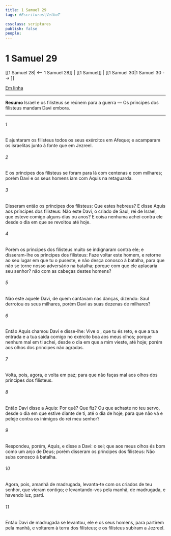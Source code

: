 ```yaml
---
title: 1 Samuel 29
tags: #Escrituras\VelhoT

cssclass: scriptures
publish: false
people:
---
```


# 1 Samuel 29
[[1 Samuel 28| <-- 1 Samuel 28]] | [[1 Samuel]] | [[1 Samuel 30|1 Samuel 30 --> ]]

[Em linha](https://churchofjesuschrist.org/study/scriptures/ot/1-sam/29?lang=por)

---
__Resumo__
Israel e os filisteus se reúnem para a guerra — Os príncipes dos filisteus mandam Davi embora.

---
###### 1 
E ajuntaram os filisteus todos os seus exércitos em Afeque; e acamparam os israelitas junto à fonte que  em Jezreel.

###### 2 
E os príncipes dos filisteus se foram para lá com centenas e com milhares; porém Davi e os seus homens iam com Aquis na retaguarda.

###### 3 
Disseram então os príncipes dos filisteus: Que  estes hebreus? E disse Aquis aos príncipes dos filisteus: Não  este Davi, o criado de Saul, rei de Israel, que esteve comigo alguns dias ou anos? E coisa nenhuma achei contra ele desde o dia em que se revoltou até  hoje.

###### 4 
Porém os príncipes dos filisteus muito se indignaram contra ele; e disseram-lhe os príncipes dos filisteus: Faze voltar este homem, e retorne ao seu lugar em que tu o puseste, e não desça conosco à batalha, para que não se torne nosso adversário na batalha; porque com que ele aplacaria seu senhor?  não  com as cabeças destes homens?

###### 5 
Não  este aquele Davi, de quem  cantavam nas danças, dizendo: Saul derrotou os seus milhares, porém Davi as suas dezenas de milhares?

###### 6 
Então Aquis chamou Davi e disse-lhe: Vive o , que tu és reto, e que a tua entrada e a tua saída comigo no exército  boa aos meus olhos; porque nenhum mal em ti achei, desde o dia em que a mim vieste, até  hoje; porém aos olhos dos príncipes não agradas.

###### 7 
Volta, pois, agora, e volta em paz; para que não faças mal aos olhos dos príncipes dos filisteus.

###### 8 
Então Davi disse a Aquis: Por quê? Que fiz? Ou que achaste no teu servo, desde o dia em que estive diante de ti, até o dia de hoje, para que não vá e peleje contra os inimigos do rei meu senhor?

###### 9 
Respondeu, porém, Aquis, e disse a Davi:  o sei;  que  aos meus olhos és bom como um anjo de Deus; porém disseram os príncipes dos filisteus: Não suba  conosco à batalha.

###### 10 
Agora, pois, amanhã de madrugada, levanta-te com os criados de teu senhor, que vieram contigo; e levantando-vos pela manhã, de madrugada, e havendo luz, parti.

###### 11 
Então Davi de madrugada se levantou, ele e os seus homens, para partirem pela manhã, e voltarem à terra dos filisteus; e os filisteus subiram a Jezreel.

